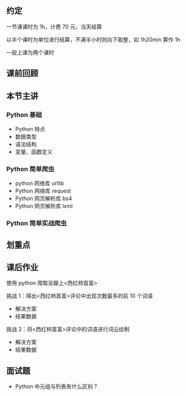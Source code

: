 ## 约定

一节课课时为 1h，计费 70 元，当天结算

以半个课时为单位进行结算，不满半小时则向下取整，如 1h20min 算作 1h

一般上课为两个课时

## 课前回顾

## 本节主讲

### Python 基础

- Python 特点
- 数据类型
- 语法结构
- 变量、函数定义

### Python 简单爬虫

- python 网络库 urllib
- Python 网络库 request
- Python 网页解析库 bs4
- Python 网页解析库 lxml

### Python 简单实战爬虫

## 划重点

## 课后作业

使用 python 爬取豆瓣上<西红柿首富>

挑战 1：得出<西红柿首富>评论中出现次数最多的前 10 个词语

- 解决方案
- 结果数据

挑战 2：将<西红柿首富>评论中的词语进行词云绘制

- 解决方案
- 结果数据

## 面试题

- Python 中元组与列表有什么区别？
